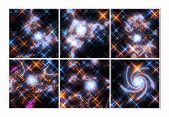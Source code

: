<p align="center"> <img src="https://raw.githubusercontent.com/xSneaky/Python-Scrips/main/captcha-breaker/current_captcha.png"> </p>

